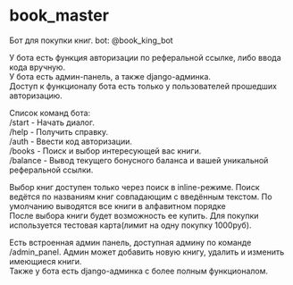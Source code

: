 # book_master

Бот для покупки книг.
bot: @book_king_bot

У бота есть функция авторизации по реферальной ссылке, либо ввода кода вручную.\
У бота есть админ-панель, а также django-админка.\
Доступ к функционалу бота есть только у пользователей прошедших авторизацию.

Список команд бота:\
  /start - Начать диалог.\
  /help - Получить справку.\
  /auth - Ввести код авторизации.\
  /books - Поиск и выбор интересующей вас книги.\
  /balance - Вывод текущего бонусного баланса и вашей уникальной реферальной ссылки.
   
Выбор книг доступен только через поиск в inline-режиме. Поиск ведётся по названиям книг совпадающим с введённым текстом. По умолчанию выводятся все книги в алфавитном порядке\
После выбора книги будет возможность ее купить. Для покупки используется тестовая карта(лимит на одну покупку 1000руб).

Есть встроенная админ панель, доступная админу по команде /admin_panel. Админ может добавить новую книгу, удалить и изменить имеющиеся книги.\
Также у бота есть django-админка с более полным функционалом.
